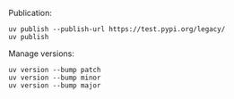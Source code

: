 Publication:

```shell
uv publish --publish-url https://test.pypi.org/legacy/
uv publish
```

Manage versions:

```shell
uv version --bump patch
uv version --bump minor
uv version --bump major

```

